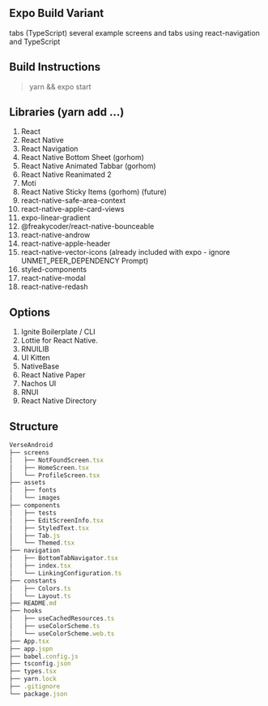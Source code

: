 ## Expo Build Variant

tabs (TypeScript)     several example screens and tabs using react-navigation and TypeScript

## Build Instructions

> yarn && expo start

## Libraries (yarn add ...)

1. React
2. React Native
3. React Navigation
4. React Native Bottom Sheet (gorhom)
5. React Native Animated Tabbar (gorhom)
6. React Native Reanimated 2
7. Moti
8. React Native Sticky Items (gorhom) (future)
9. react-native-safe-area-context
10. react-native-apple-card-views
11. expo-linear-gradient
12. @freakycoder/react-native-bounceable
13. react-native-androw
14. react-native-apple-header
15. react-native-vector-icons (already included with expo - ignore UNMET_PEER_DEPENDENCY Prompt)
16. styled-components
17. react-native-modal
18. react-native-redash

## Options

1. Ignite Boilerplate / CLI
2. Lottie for React Native.
3. RNUILIB
4. UI Kitten
5. NativeBase
6. React Native Paper
7. Nachos UI
8. RNUI
9. React Native Directory

## Structure

```typescript
VerseAndroid
├── screens
│   ├── NotFoundScreen.tsx
│   ├── HomeScreen.tsx
│   └── ProfileScreen.tsx
├── assets
│   ├── fonts
│   └── images
├── components
│   ├── tests
│   ├── EditScreenInfo.tsx
│   ├── StyledText.tsx
│   ├── Tab.js
│   └── Themed.tsx
├── navigation
│   ├── BottomTabNavigator.tsx
│   ├── index.tsx
│   └── LinkingConfiguration.ts
├── constants
│   ├── Colors.ts
│   └── Layout.ts
├── README.md
├── hooks
│   ├── useCachedResources.ts
│   ├── useColorScheme.ts
│   └── useColorScheme.web.ts
├── App.tsx
├── app.jspn
├── babel.config.js
├── tsconfig.json
├── types.tsx
├── yarn.lock
├── .gitignore
└── package.json

```
